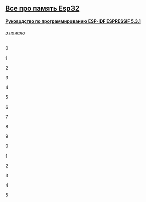 ## [Все про память Esp32](#)

#### [Руководство по программированию ESP-IDF ESPRESSIF 5.3.1](https://docs.espressif.com/projects/esp-idf/en/v5.3.1/esp32/index.html)


###### [в начало](#kvizzy)

0

1

2

3

4

5

6

7

8

9

0

1

2

3

4

5




